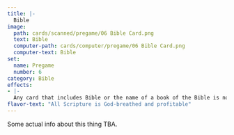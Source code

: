 ```yaml
---
title: |-
  Bible
image: 
  path: cards/scanned/pregame/06 Bible Card.png
  text: Bible
  computer-path: cards/computer/pregame/06 Bible Card.png
  computer-text: Bible
set:
  name: Pregame
  number: 6
category: Bible
effects: 
- |-
  Any card that includes Bible or the name of a book of the Bible is now tripled in effect.
flavor-text: "All Scripture is God-breathed and profitable"
---
```

Some actual info about this thing TBA.
